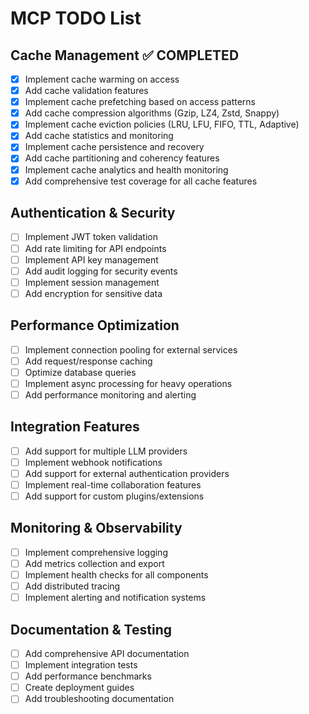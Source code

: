 # MCP TODO List

## Cache Management ✅ COMPLETED
- [x] Implement cache warming on access
- [x] Add cache validation features
- [x] Implement cache prefetching based on access patterns
- [x] Add cache compression algorithms (Gzip, LZ4, Zstd, Snappy)
- [x] Implement cache eviction policies (LRU, LFU, FIFO, TTL, Adaptive)
- [x] Add cache statistics and monitoring
- [x] Implement cache persistence and recovery
- [x] Add cache partitioning and coherency features
- [x] Implement cache analytics and health monitoring
- [x] Add comprehensive test coverage for all cache features

## Authentication & Security
- [ ] Implement JWT token validation
- [ ] Add rate limiting for API endpoints
- [ ] Implement API key management
- [ ] Add audit logging for security events
- [ ] Implement session management
- [ ] Add encryption for sensitive data

## Performance Optimization
- [ ] Implement connection pooling for external services
- [ ] Add request/response caching
- [ ] Optimize database queries
- [ ] Implement async processing for heavy operations
- [ ] Add performance monitoring and alerting

## Integration Features
- [ ] Add support for multiple LLM providers
- [ ] Implement webhook notifications
- [ ] Add support for external authentication providers
- [ ] Implement real-time collaboration features
- [ ] Add support for custom plugins/extensions

## Monitoring & Observability
- [ ] Implement comprehensive logging
- [ ] Add metrics collection and export
- [ ] Implement health checks for all components
- [ ] Add distributed tracing
- [ ] Implement alerting and notification systems

## Documentation & Testing
- [ ] Add comprehensive API documentation
- [ ] Implement integration tests
- [ ] Add performance benchmarks
- [ ] Create deployment guides
- [ ] Add troubleshooting documentation 
